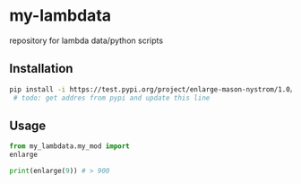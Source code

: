 # my-lambdata

repository for lambda data/python scripts

## Installation

```sh
pip install -i https://test.pypi.org/project/enlarge-mason-nystrom/1.0/
 # todo: get addres from pypi and update this line
```

## Usage

```py
from my_lambdata.my_mod import
enlarge

print(enlarge(9)) # > 900
```
